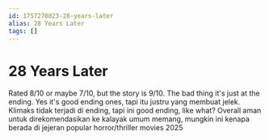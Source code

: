 ```yaml
---
id: 1757270823-28-years-later
alias: 28 Years Later
tags: []
---
```

# 28 Years Later
Rated 8/10 or maybe 7/10, but the story is 9/10. The bad thing it's just at the ending. Yes it's good ending ones, tapi itu justru yang membuat jelek. Klimaks tidak terjadi di ending, tapi ini good ending, like what? Overall aman untuk direkomendasikan ke kalayak umum memang, mungkin ini kenapa berada di jejeran popular horror/thriller movies 2025